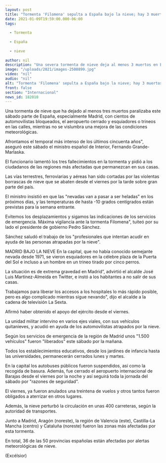 ```yaml
---
layout: post
title: "Tormenta 'Filomena' sepulta a España bajo la nieve; hay 3 muertos"
date: 2021-01-09T19:59:00.000-06:00
tags:
  
  - Tormenta
  
  - España
  
  - nieve
  
author: nil
description: "Una severa tormenta de nieve deja al menos 3 muertos en España y paraliza la capital, Madrid, donde el aeropuerto fue cerrado y decenas de personas salieron a esquiar en las calles"
image: "/uploads/2021/images-2508899.jpg"
video: "nil"
audio: "nil"
alt: "Tormenta 'Filomena' sepulta a España bajo la nieve; hay 3 muertos"
front: false
section: "Internacional"
news_id: 182010
---
```


Una tormenta de nieve que ha dejado al menos tres muertos paralizaba este sábado parte de España, especialmente Madrid, con cientos de automovilistas bloqueados, el aeropuerto cerrado y esquiadores o trineos en las calles, mientras no se vislumbra  una mejora de las condiciones meteorológicas.

Afrontamos el temporal más intenso de los últimos cincuenta años", aseguró este sábado el ministro español de Interior, Fernando Grande-Marlaska.

El funcionario lamentó los tres fallecimientos en la tormenta y pidió a los ciudadanos de las regiones más afectadas que permanezcan en sus casas.

Las vías terrestres, ferroviarias y aéreas han sido cortadas por las violentas borrascas de nieve que se abaten desde el viernes por la tarde sobre gran parte del país.

El ministro insistió en que las "nevadas van a pasar a ser heladas" en los próximos días, y las temperaturas de hasta -10 grados centígrados están previstas para la semana entrante.

Evitemos los desplazamientos y sigamos las indicaciones de los servicios de emergencia. Máxima vigilancia ante la tormenta Filomena", tuiteó por su lado el presidente de gobierno Pedro Sánchez.

Sánchez saludó el trabajo de los "profesionales que intentan acudir en ayuda de las personas atrapadas por la nieve".

MADRID BAJO LA NIEVE
En la capital, que no había conocido semejante nevada desde 1971, se vieron esquiadores en la célebre plaza de la Puerta del Sol e incluso a un hombre en un trineo tirado por cinco perros.

La situación es de extrema gravedad en Madrid”, advirtió el alcalde José Luis Martínez-Almeida en Twitter, e instó a los habitantes a no salir de sus casas.

 
Trabajamos para liberar los accesos a los hospitales lo más rápido posible, pero es algo complicado mientras sigue nevando", dijo el alcalde a la cadena de televisión La Sexta.

 Afirmó haber obtenido el apoyo del ejército desde el viernes.

La unidad militar intervino en varios ejes viales, con sus vehículos quitanieves, y acudió en ayuda de los automovilistas atrapados por la nieve.

Según los servicios de emergencia de la región de Madrid unos "1.500 vehículos" fueron "liberados" este sábado por la mañana.

Todos los establecimientos educativos, desde los jardines de infancia hasta las universidades, permanecerán cerrados lunes y martes.

En la capital los autobuses públicos fueron suspendidos, así como la recogida de basura. Además, fue cerrado el aeropuerto internacional de Barajas desde el viernes por la noche y así seguirá toda la jornada del sábado por "razones de seguridad".

El viernes, ya fueron anulados una treintena de vuelos y otros tantos fueron obligados a aterrizar en otros lugares.

Además, la nieve perturbó la circulación en unas 400 carreteras, según la autoridad de transportes.

Junto a Madrid, Aragón (noreste), la región de Valencia (este), Castilla-La Mancha (centro) y Cataluña (noreste) fueron las zonas más afectadas por esta tormenta.

En total, 36 de las 50 provincias españolas están afectadas por alertas meteorológicas de nieve.

(Excélsior)